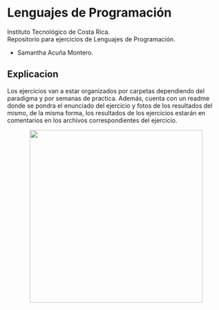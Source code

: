 # Lenguajes de Programación
Instituto Tecnológico de Costa Rica.<br/>
Repositorio para ejercicios de Lenguajes de Programación. <br/>
- Samantha Acuña Montero.

## Explicacion

Los ejercicios van a estar organizados por carpetas dependiendo del paradigma y por semanas de practica. Además, cuenta con un readme donde se pondra el enunciado del ejercicio y fotos de los resultados del mismo, de la misma forma, los resultados de los ejercicios estarán en comentarios en los archivos correspondientes del ejercicio. 


<p align='center'>
<img src="https://res.cloudinary.com/dgm059qwp/image/upload/v1660613992/Lenguajes%20de%20Programacion/57bb2a1f-golang_lrj8hu.png" width="400"
</p>
